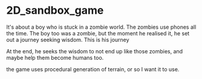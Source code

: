 # 2D_sandbox_game
It's about a boy who is stuck in a zombie world. 
The zombies use phones all the time. 
The boy too was a zombie, but the moment he realised it, he set out a journey seeking wisdom. 
This is his journey

At the end, he seeks the wisdom to not end up like those zombies,
and maybe help them become humans too.


the game uses procedural generation of terrain, or so I want it to use.
